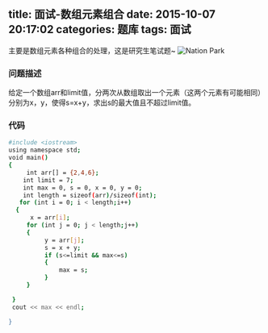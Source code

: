 title: 面试-数组元素组合
date: 2015-10-07 20:17:02
categories: 题库
tags: 面试
---
主要是数组元素各种组合的处理，这是研究生笔试题~
![Nation Park](http://7xn88r.com1.z0.glb.clouddn.com/Yellowstone%20National%20Park,%20U.S1..jpg)
<!--more-->
### 问题描述
给定一个数组arr和limit值，分两次从数组取出一个元素（这两个元素有可能相同）分别为x，y，使得s=x+y，求出s的最大值且不超过limit值。
### 代码
```bash
#include <iostream>
using namespace std;
void main()
{
     int arr[] = {2,4,6};
    int limit = 7;
    int max = 0, s = 0, x = 0, y = 0;
    int length = sizeof(arr)/sizeof(int);
   for (int i = 0; i < length;i++)
  {
      x = arr[i];
     for (int j = 0; j < length;j++)
     {
          y = arr[j];
          s = x + y;
          if (s<=limit && max<=s)
          {
              max = s;
          }
     }

 }
 cout << max << endl;

}
```